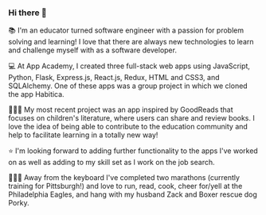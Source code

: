 ### Hi there 👋

📚 I'm an educator turned software engineer with a passion for problem solving and learning! I love that there are always new technologies to learn and challenge myself with as a software developer. <p>
💻 At App Academy, I created three full-stack web apps using JavaScript, Python, Flask, Express.js, React.js, Redux, HTML and CSS3, and SQLAlchemy. One of these apps was a group project in which we cloned the app Habitica. <p>
👩🏼‍💻 My most recent project was an app inspired by GoodReads that focuses on children's literature, where users can share and review books. I love the idea of being able to contribute to the education community and help to facilitate learning in a totally new way! 
<p>
⭐️ I'm looking forward to adding further functionality to the apps I've worked on as well as adding to my skill set as I work on the job search. 
<p>
🏃🏼‍♀️ Away from the keyboard I've completed two marathons (currently training for Pittsburgh!) and love to run, read, cook, cheer for/yell at the Philadelphia Eagles, and hang with my husband Zack and Boxer rescue dog Porky.

<!--
**eomcikus/eomcikus** is a ✨ _special_ ✨ repository because its `README.md` (this file) appears on your GitHub profile.

Here are some ideas to get you started:

- 🔭 I’m currently working on ...
- 🌱 I’m currently learning ...
- 👯 I’m looking to collaborate on ...
- 🤔 I’m looking for help with ...
- 💬 Ask me about ...
- 📫 How to reach me: ...
- 😄 Pronouns: ...
- ⚡ Fun fact: ...
-->
